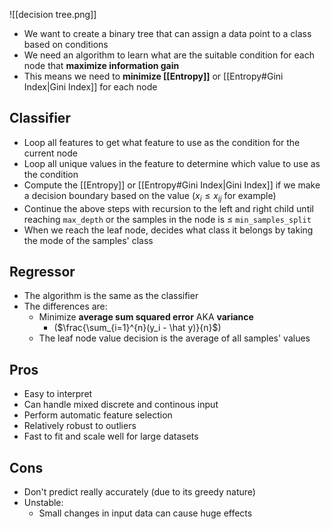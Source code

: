 ![[decision tree.png]]
- We want to create a binary tree that can assign a data point to a class based on conditions
- We need an algorithm to learn what are the suitable condition for each node that **maximize information gain**
- This means we need to **minimize [[Entropy]]** or [[Entropy#Gini Index|Gini Index]] for each node
## Classifier
- Loop all features to get what feature to use as the condition for the current node
- Loop all unique values in the feature to determine which value to use as the condition
- Compute the [[Entropy]] or [[Entropy#Gini Index|Gini Index]] if we make a decision boundary based on the value ($x_i \leq x_{ij}$ for example)
- Continue the above steps with recursion to the left and right child until reaching `max_depth` or the samples in the node is $\leq$ `min_samples_split`
- When we reach the leaf node, decides what class it belongs by taking the mode of the samples' class
## Regressor
- The algorithm is the same as the classifier
- The differences are:
	- Minimize **average sum squared error** AKA **variance** 
		- ($\frac{\sum_{i=1}^{n}(y_i - \hat y)}{n}$)
	- The leaf node value decision is the average of all samples' values
## Pros
- Easy to interpret
- Can handle mixed discrete and continous input
- Perform automatic feature selection
- Relatively robust to outliers
- Fast to fit and scale well for large datasets
## Cons
- Don't predict really accurately (due to its greedy nature)
- Unstable: 
	- Small changes in input data can cause huge effects
